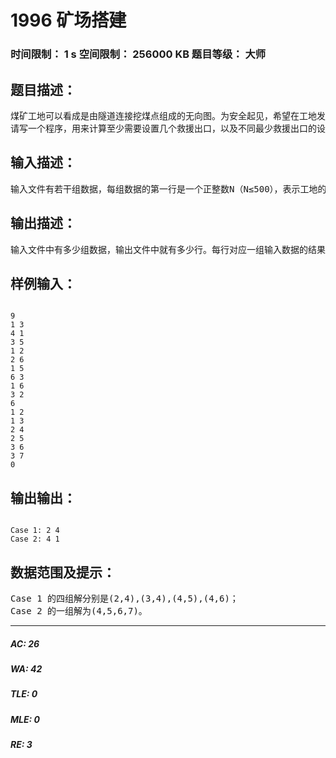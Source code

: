 # 1996 矿场搭建   
### 时间限制： 1 s     空间限制： 256000 KB     题目等级： 大师  
## 题目描述：  

<pre>
煤矿工地可以看成是由隧道连接挖煤点组成的无向图。为安全起见，希望在工地发生事故时所有挖煤点的工人都能有一条出路逃到救援出口处。于是矿主决定在某些挖煤点设立救援出口，使得无论哪一个挖煤点坍塌之后，其他挖煤点的工人都有一条道路通向救援出口。  
请写一个程序，用来计算至少需要设置几个救援出口，以及不同最少救援出口的设置方案总数。
</pre>
  
  
## 输入描述：  

<pre>
输入文件有若干组数据，每组数据的第一行是一个正整数N（N≤500），表示工地的隧道数，接下来的N 行每行是用空格隔开的两个整数S 和T，表示挖煤点S 与挖煤点T 由隧道直接连接。输入数据以0 结尾。
</pre>
  
  
## 输出描述：  

<pre>
输入文件中有多少组数据，输出文件中就有多少行。每行对应一组输入数据的结果。其中第i 行以Case i: 开始（注意大小写，Case 与i 之间有空格，i 与:之间无空格，:之后有空格），其后是用空格隔开的两个正整数，第一个正整数表示对于第i 组输入数据至少需要设置几个救援出口，第二个正整数表示对于第i 组输入数据不同最少救援出口的设置方案总数。输入数据保证答案小于2^64。输出格式参照以下输入输出样例。
</pre>
  
  
## 样例输入：  

<pre><code>
9  
1 3  
4 1  
3 5  
1 2  
2 6  
1 5  
6 3  
1 6  
3 2  
6  
1 2  
1 3  
2 4  
2 5  
3 6  
3 7  
0
</code></pre>
  
  
## 输出输出：  

<pre><code>
Case 1: 2 4  
Case 2: 4 1
</code></pre>
  
  
## 数据范围及提示：  

<pre>
Case 1 的四组解分别是(2,4),(3,4),(4,5),(4,6)；  
Case 2 的一组解为(4,5,6,7)。
</pre>
  
  
***  

##### AC: 26  
##### WA: 42  
##### TLE: 0  
##### MLE: 0  
##### RE: 3  
